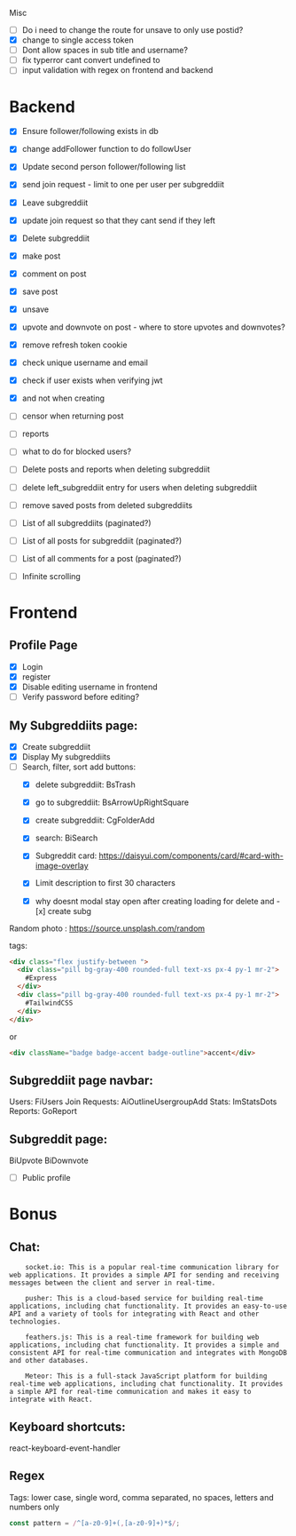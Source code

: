 Misc

- [ ] Do i need to change the route for unsave to only use postid?
- [x] change to single access token
- [ ] Dont allow spaces in sub title and username?
- [ ] fix typerror cant convert undefined to 
- [ ] input validation with regex on frontend and backend

# Backend

- [x] Ensure follower/following exists in db
- [x] change addFollower function to do followUser
- [x] Update second person follower/following list
- [x] send join request - limit to one per user per subgreddiit
- [x] Leave subgreddiit
- [x] update join request so that they cant send if they left
- [x] Delete subgreddiit
- [x] make post
- [x] comment on post
- [x] save post
- [x] unsave
- [x] upvote and downvote on post - where to store upvotes and downvotes?
- [x] remove refresh token cookie
- [x] check unique username and email
- [x] check if user exists when verifying jwt
- [x] and not when creating
- [ ] censor when returning post

- [ ] reports
- [ ] what to do for blocked users?
- [ ] Delete posts and reports when deleting subgreddiit
- [ ] delete left_subgreddiit entry for users when deleting subgreddiit
- [ ] remove saved posts from deleted subgreddiits
- [ ] List of all subgreddiits (paginated?)
- [ ] List of all posts for subgreddiit (paginated?)
- [ ] List of all comments for a post (paginated?)
- [ ] Infinite scrolling

# Frontend

## Profile Page
- [x] Login
- [x] register
- [x] Disable editing username in frontend
- [ ] Verify password before editing?

## My Subgreddiits page:

- [x] Create subgreddiit
- [x] Display My subgreddiits
- [ ] Search, filter, sort
add buttons:
    - [x] delete subgreddiit: BsTrash
    - [x] go to subgreddiit: BsArrowUpRightSquare
    - [x]  create subgreddiit: CgFolderAdd
    - [x]  search: BiSearch
    - [x]  Subgreddit card: https://daisyui.com/components/card/#card-with-image-overlay
    - [x]  Limit description to first 30 characters

    - [x] why doesnt modal stay open after creating
    loading for delete and -[x] create subg

Random photo : https://source.unsplash.com/random

tags:

```html
<div class="flex justify-between ">
  <div class="pill bg-gray-400 rounded-full text-xs px-4 py-1 mr-2">
    #Express
  </div>
  <div class="pill bg-gray-400 rounded-full text-xs px-4 py-1 mr-2">
    #TailwindCSS
  </div>
</div>
```
or
```html
<div className="badge badge-accent badge-outline">accent</div>
```

## Subgreddiit page navbar:
Users: FiUsers
Join Requests: AiOutlineUsergroupAdd
Stats: ImStatsDots
Reports: GoReport


## Subgreddit page:
BiUpvote
BiDownvote

- [ ] Public profile

# Bonus
## Chat:

```
    socket.io: This is a popular real-time communication library for web applications. It provides a simple API for sending and receiving messages between the client and server in real-time.

    pusher: This is a cloud-based service for building real-time applications, including chat functionality. It provides an easy-to-use API and a variety of tools for integrating with React and other technologies.

    feathers.js: This is a real-time framework for building web applications, including chat functionality. It provides a simple and consistent API for real-time communication and integrates with MongoDB and other databases.

    Meteor: This is a full-stack JavaScript platform for building real-time web applications, including chat functionality. It provides a simple API for real-time communication and makes it easy to integrate with React.
```

## Keyboard shortcuts:
react-keyboard-event-handler

## Regex
Tags: lower case, single word, comma separated, no spaces, letters and numbers only

```js
const pattern = /^[a-z0-9]+(,[a-z0-9]+)*$/;
```
